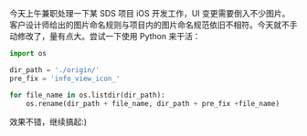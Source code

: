 今天上午兼职处理一下某 SDS 项目 iOS 开发工作，UI 变更需要倒入不少图片。客户设计师给出的图片命名规则与项目内的图片命名规范依旧不相符。今天就不手动修改了，量有点大。尝试一下使用 Python 来干活：

```Python
import os

dir_path = './origin/'
pre_fix = 'info_view_icon_'

for file_name in os.listdir(dir_path):
    os.rename(dir_path + file_name, dir_path + pre_fix +file_name)

```

效果不错，继续搞起:)